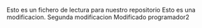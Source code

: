 Esto es un fichero de lectura para nuestro repositorio
Esto es una modificacion.
Segunda modificacion
Modificado programador2

